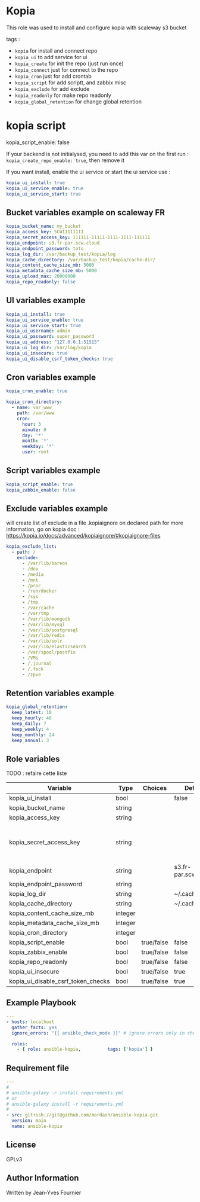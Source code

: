 Kopia
==========

This role was used to install and configure kopia with scaleway s3 bucket

tags :
- ```kopia``` for install and connect repo
- ```kopia_ui``` to add service for ui
- ```kopia_create``` for init the repo (just run once)
- ```kopia_connect``` just for connect to the repo
- ```kopia_cron``` just for add crontab
- ```kopia_script``` for add scriptt, and zabbix misc
- ```kopia_exclude``` for add exclude
- ```kopia_readonly``` for make repo readonly
- ```kopia_global_retention``` for change global retention


# kopia script
kopia_script_enable: false

If your backend is not initialysed, you need to add this var on the first run : ```kopia_create_repo_enable: true```, then remove it

If you want install, enable the ui service or start the ui service use :

```yml
kopia_ui_install: true
kopia_ui_service_enable: true
kopia_ui_service_start: true
```

Bucket variables example on scaleway FR
--------------
```yml
kopia_bucket_name: my_bucket
kopia_access_key: SCW11111111
kopia_secret_access_key: 111111-11111-1111-1111-111111
kopia_endpoint: s3.fr-par.scw.cloud
kopia_endpoint_password: toto
kopia_log_dir: /var/backup_test/kopia/log
kopia_cache_directory: /var/backup_test/kopia/cache-dir/
kopia_content_cache_size_mb: 5000
kopia_metadata_cache_size_mb: 5000
kopia_upload_max: 20000000
kopia_repo_readonly: false
```

UI variables example
--------------
```yml
kopia_ui_install: true
kopia_ui_service_enable: true
kopia_ui_service_start: true
kopia_ui_username: admin
kopia_ui_password: super_password
kopia_ui_address: "127.0.0.1:51515"
kopia_ui_log_dir: /var/log/kopia
kopia_ui_insecure: true
kopia_ui_disable_csrf_token_checks: true

```

Cron variables example
--------------
```yml
kopia_cron_enable: true

kopia_cron_directory:
  - name: var_www
    path: /var/www
    cron:
      hour: 3
      minute: 0
      day: '*'
      month: '*'
      weekday: '*'
      user: root
```

Script variables example
--------------
```yml
kopia_script_enable: true
kopia_zabbix_enable: false
```

Exclude variables example
--------------
will create list of exclude in a file .kopiaignore on declared path
for more information, go on kopia doc : https://kopia.io/docs/advanced/kopiaignore/#kopiaignore-files
```yml
kopia_exclude_list:
  - path: /
    exclude:
      - /var/lib/bareos
      - /dev
      - /media
      - /mnt
      - /proc
      - /run/docker
      - /sys
      - /tmp
      - /var/cache
      - /var/tmp
      - /var/lib/mongodb
      - /var/lib/mysql
      - /var/lib/postgresql
      - /var/lib/redis
      - /var/lib/solr
      - /var/lib/elasticsearch
      - /var/spool/postfix
      - /VMs
      - /.journal
      - /.fsck
      - /zpve
```

Retention variables example
--------------

```yml
kopia_global_retention:
  keep_latest: 10
  keep_hourly: 48
  keep_daily: 7
  keep_weekly: 4
  keep_monthly: 24
  keep_annual: 3
```


Role variables
--------------

TODO : refaire cette liste

| Variable                                     | Type    | Choices                           | Default                 | Example                |
|----------------------------------------------|---------|-----------------------------------|-------------------------|------------------------|
| kopia_ui_install                             | bool    |                                   | false                   |                        |
| kopia_bucket_name                            | string  |                                   |                         | my_bucket              |
| kopia_access_key                             | string  |                                   |                         | SCW1234                |
| kopia_secret_access_key                      | string  |                                   |                         | 111-1111-1111-111-1111 |
| kopia_endpoint                               | string  |                                   | s3.fr-par.scw.cloud     |                        |
| kopia_endpoint_password                      | string  |                                   |                         | secret                 |
| kopia_log_dir                                | string  |                                   | ~/.cache/kopia          |                        |
| kopia_cache_directory                        | string  |                                   | ~/.cache/kopia          |                        |
| kopia_content_cache_size_mb                  | integer |                                   |                         | 5000                   |
| kopia_metadata_cache_size_mb                 | integer | | | 2000 |
| kopia_cron_directory                         | integer | | | 2000 |
| kopia_script_enable                          | bool | true/false | false |  |
| kopia_zabbix_enable                          | bool | true/false | false |  |
| kopia_repo_readonly                          | bool | true/false | false |  |
| kopia_ui_insecure                            | bool | true/false | true |  |
| kopia_ui_disable_csrf_token_checks           | bool | true/false | true |  |

Example Playbook
----------------
```yml
---
- hosts: localhost
  gather_facts: yes
  ignore_errors: "{{ ansible_check_mode }}" # ignore errors only in check mode !

  roles:
    - { role: ansible-kopia,          tags: ['kopia'] }
```


Requirement file
----------------
```yml
---
#
# ansible-galaxy -r install requirements.yml
# or
# ansible-galaxy install -r requirements.yml
#
- src: git+ssh://git@github.com/mordash/ansible-kopia.git
  version: main
  name: ansible-kopia
```

License
-------

GPLv3

Author Information
------------------

Written by Jean-Yves Fournier
